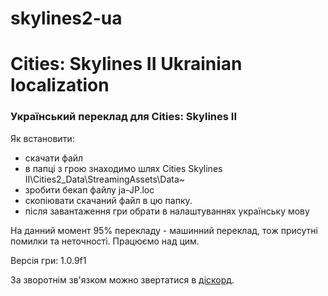 # skylines2-ua
<h1>Cities: Skylines II Ukrainian localization</h4>
<h3>Український переклад для Cities: Skylines II</h3>
<p>
  Як встановити:
  <ul>
    <li>скачати файл</li>
    <li>в папці з грою знаходимо шлях Cities Skylines II\Cities2_Data\StreamingAssets\Data~</li>
    <li>зробити бекап файлу ja-JP.loc</li>
    <li>скопіювати скачаний файл в цю папку.</li>
    <li>після завантаження гри обрати в налаштуваннях українську мову</li>
  </ul>
</p>
<p>
  На данний момент 95% перекладу - машинний переклад, тож присутні помилки та неточності. Працюємо над цим.
</p>
<p>Версія гри: 1.0.9f1</p>

<p>
  За зворотнім зв'язком можно звертатися в <a href="https://discord.gg/D6gmtM37">діскорд</a>.
</p>
